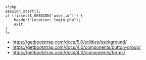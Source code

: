 ```
<?php
session_start();
if (!isset($_SESSION['user_id'])) {
    header("Location: login.php");
    exit;
}
?>
```

- https://getbootstrap.com/docs/5.0/utilities/background/
- https://getbootstrap.com/docs/4.0/components/button-group/
- https://getbootstrap.com/docs/4.0/components/forms/